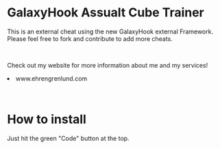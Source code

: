 <h1>GalaxyHook Assualt Cube Trainer</h1>

<p>This is an external cheat using the new GalaxyHook external Framework. Please feel free to fork and contribute to add more cheats.</p>
</br>
<p>Check out my website for more information about me and my services!<li>www.ehrengrenlund.com</li></p>
</br>
<h1>How to install</h1>
<p>Just hit the <style="color:green">green<style="color:white"> "Code" button at the top.</p>
